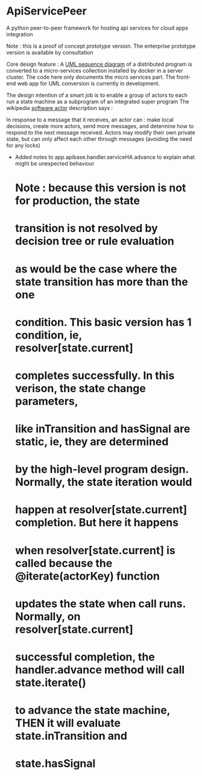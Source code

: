 # ApiServicePeer
A python peer-to-peer framework for hosting api services for cloud apps integration

Note : this is a proof of concept prototype version. The enterprise prototype version is available by consultation

Core design feature : A [UML sequence diagram](http://www.agilemodeling.com/artifacts/sequenceDiagram.htm) of a distributed program is converted to a micro-services collection installed by docker in a server cluster. The code here only documents the micro services part. The front-end web app for UML conversion is currently in development.

The design intention of a smart job is to enable a group of actors to each run a state
machine as a subprogram of an integrated super program
The wikipedia [software actor](https://en.wikipedia.org/wiki/Actor_model) description says :

  In response to a message that it receives, an actor can : make local decisions, 
  create more actors, send more messages, and determine how to respond to the 
  next message received. Actors may modify their own private state, but can only 
  affect each other through messages (avoiding the need for any locks)

- Added notes to app.apibase.handler.serviceHA.advance to explain what might be unexpected behaviour

  # Note : because this version is not for production, the state
  # transition is not resolved by decision tree or rule evaluation
  # as would be the case where the state transition has more than the one
  # condition. This basic version has 1 condition, ie, resolver[state.current]
  # completes successfully. In this verison, the state change parameters,
  # like inTransition and hasSignal are static, ie, they are determined
  # by the high-level program design. Normally, the state iteration would
  # happen at resolver[state.current] completion. But here it happens
  # when resolver[state.current] is called because the @iterate(actorKey) function
  # updates the state when __call__ runs. Normally, on resolver[state.current]
  # successful completion, the handler.advance method will call state.iterate()
  # to advance the state machine, THEN it will evaluate state.inTransition and
  # state.hasSignal


